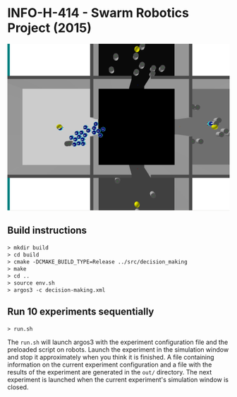 # INFO-H-414 - Swarm Robotics Project (2015)

![screenshot](report/images/5_best.png)

## Build instructions

~~~
> mkdir build
> cd build
> cmake -DCMAKE_BUILD_TYPE=Release ../src/decision_making
> make
> cd ..
> source env.sh
> argos3 -c decision-making.xml
~~~

## Run 10 experiments sequentially

~~~
> run.sh
~~~

The ```run.sh``` will launch argos3 with the experiment configuration file and
the preloaded script on robots. Launch the experiment in the simulation window
and stop it approximately when you think it is finished. A file containing
information on the current experiment configuration and a file with the results
of the experiment are generated in the ```out/``` directory. The next
experiment is launched when the current experiment's simulation window is closed.
